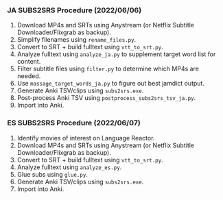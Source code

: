 ### JA SUBS2SRS Procedure (2022/06/06)
1. Download MP4s and SRTs using Anystream (or Netflix Subtitle Downloader/Flixgrab as backup).
3. Simplify filenames using `rename_files.py`.
4. Convert to SRT + build fulltext using `vtt_to_srt.py`.
6. Analyze fulltext using `analyze_ja.py` to supplement target word list for content.
7. Filter subtitle files using `filter.py` to determine which MP4s are needed.
10. Use `massage_target_words_ja.py` to figure out best jamdict output.
11. Generate Anki TSV/clips using `subs2srs.exe`.
12. Post-process Anki TSV using `postprocess_subs2srs_tsv_ja.py`.
13. Import into Anki.

### ES SUBS2SRS Procedure (2022/06/07)
1. Identify movies of interest on Language Reactor.
2. Download MP4s and SRTs using Anystream (or Netflix Subtitle Downloader/Flixgrab as backup).
4. Convert to SRT + build fulltext using `vtt_to_srt.py`.
5. Analyze fulltext using `analyze_es.py`.
6. Glue subs using `glue.py`.
7. Generate Anki TSV/clips using `subs2srs.exe`.
8. Import into Anki.
